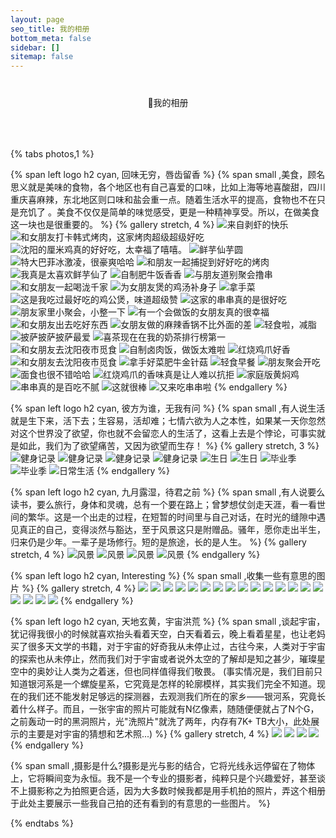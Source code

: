 ```yaml
---
layout: page
seo_title: 我的相册
bottom_meta: false
sidebar: []
sitemap: false
---
```


<div style="margin-top: 2.5rem;margin-bottom: 4rem;text-align: center">
    <span class="milky">🎃我的相册</span>
</div>

{% tabs photos,1 %}

<!-- tab &nbsp;美食 @drumstick-bite -->

{% span left logo h2 cyan, 回味无穷，唇齿留香 %}
{% span small ,美食，顾名思义就是美味的食物，各个地区也有自己喜爱的口味，比如上海等地喜酸甜，四川重庆喜麻辣，东北地区则口味和盐会重一点。随着生活水平的提高，食物也不在只是充饥了 。美食不仅仅是简单的味觉感受，更是一种精神享受。所以，在做美食这一块也是很重要的。 %}
{% gallery stretch, 4 %}
![来自剥虾的快乐](https://cdn.jsdelivr.net/gh/XuxuGood/cdn@master/blogImages/photos/deliciousFood/34.jpg)
![和女朋友打卡韩式烤肉，这家烤肉超级超级好吃](https://cdn.jsdelivr.net/gh/XuxuGood/cdn@master/blogImages/photos/deliciousFood/33.jpg)
![沈阳的厘米鸡真的好好吃，太幸福了嘻嘻。](https://cdn.jsdelivr.net/gh/XuxuGood/cdn@master/blogImages/photos/deliciousFood/1.jpg)
![鲜芋仙芋圆](https://cdn.jsdelivr.net/gh/XuxuGood/cdn@master/blogImages/photos/deliciousFood/5.jpg)
![特大巴菲冰激凌，很豪爽哈哈](https://cdn.jsdelivr.net/gh/XuxuGood/cdn@master/blogImages/photos/deliciousFood/4.jpg)
![和朋友一起捕捉到好好吃的烤肉](https://cdn.jsdelivr.net/gh/XuxuGood/cdn@master/blogImages/photos/deliciousFood/2.jpg)
![我真是太喜欢鲜芋仙了](https://cdn.jsdelivr.net/gh/XuxuGood/cdn@master/blogImages/photos/deliciousFood/3.jpg)
![自制肥牛饭香香](https://cdn.jsdelivr.net/gh/XuxuGood/cdn@master/blogImages/photos/deliciousFood/6.jpg)
![与朋友道别聚会撸串](https://cdn.jsdelivr.net/gh/XuxuGood/cdn@master/blogImages/photos/deliciousFood/7.jpg)
![和女朋友一起喝泷千家](https://cdn.jsdelivr.net/gh/XuxuGood/cdn@master/blogImages/photos/deliciousFood/8.jpg)
![为女朋友煲的鸡汤补身子](https://cdn.jsdelivr.net/gh/XuxuGood/cdn@master/blogImages/photos/deliciousFood/13.jpg)
![拿手菜](https://cdn.jsdelivr.net/gh/XuxuGood/cdn@master/blogImages/photos/deliciousFood/14.jpg)
![这是我吃过最好吃的鸡公煲，味道超级赞](https://cdn.jsdelivr.net/gh/XuxuGood/cdn@master/blogImages/photos/deliciousFood/10.jpg)
![这家的串串真的是很好吃](https://cdn.jsdelivr.net/gh/XuxuGood/cdn@master/blogImages/photos/deliciousFood/9.jpg)
![朋友家里小聚会，小整一下](https://cdn.jsdelivr.net/gh/XuxuGood/cdn@master/blogImages/photos/deliciousFood/11.jpg)
![有一个会做饭的女朋友真的很幸福](https://cdn.jsdelivr.net/gh/XuxuGood/cdn@master/blogImages/photos/deliciousFood/12.jpg)
![和女朋友出去吃好东西](https://cdn.jsdelivr.net/gh/XuxuGood/cdn@master/blogImages/photos/deliciousFood/17.jpg)
![女朋友做的麻辣香锅不比外面的差](https://cdn.jsdelivr.net/gh/XuxuGood/cdn@master/blogImages/photos/deliciousFood/15.jpg)
![轻食啦，减脂](https://cdn.jsdelivr.net/gh/XuxuGood/cdn@master/blogImages/photos/deliciousFood/16.jpg)
![披萨披萨披萨最爱](https://cdn.jsdelivr.net/gh/XuxuGood/cdn@master/blogImages/photos/deliciousFood/19.jpg)
![喜茶现在在我的奶茶排行榜第一](https://cdn.jsdelivr.net/gh/XuxuGood/cdn@master/blogImages/photos/deliciousFood/20.jpg)
![和女朋友去沈阳夜市觅食](https://cdn.jsdelivr.net/gh/XuxuGood/cdn@master/blogImages/photos/deliciousFood/24.jpg)
![自制卤肉饭，做饭太难啦](https://cdn.jsdelivr.net/gh/XuxuGood/cdn@master/blogImages/photos/deliciousFood/25.jpg)
![红烧鸡爪好香](https://cdn.jsdelivr.net/gh/XuxuGood/cdn@master/blogImages/photos/deliciousFood/26.jpg)
![和女朋友去沈阳夜市觅食](https://cdn.jsdelivr.net/gh/XuxuGood/cdn@master/blogImages/photos/deliciousFood/21.jpg)
![拿手好菜肥牛金针菇](https://cdn.jsdelivr.net/gh/XuxuGood/cdn@master/blogImages/photos/deliciousFood/30.jpg)
![轻食早餐](https://cdn.jsdelivr.net/gh/XuxuGood/cdn@master/blogImages/photos/deliciousFood/22.jpg)
![朋友聚会开吃](https://cdn.jsdelivr.net/gh/XuxuGood/cdn@master/blogImages/photos/deliciousFood/27.jpg)
![面食也很不错哈哈](https://cdn.jsdelivr.net/gh/XuxuGood/cdn@master/blogImages/photos/deliciousFood/28.jpg)
![红烧鸡爪的香味真是让人难以抗拒](https://cdn.jsdelivr.net/gh/XuxuGood/cdn@master/blogImages/photos/deliciousFood/29.jpg)
![家庭版黄焖鸡](https://cdn.jsdelivr.net/gh/XuxuGood/cdn@master/blogImages/photos/deliciousFood/31.jpg)
![串串真的是百吃不腻](https://cdn.jsdelivr.net/gh/XuxuGood/cdn@master/blogImages/photos/deliciousFood/32.jpg)
![这就很棒](https://cdn.jsdelivr.net/gh/XuxuGood/cdn@master/blogImages/photos/deliciousFood/18.jpg)
![又来吃串串啦](https://cdn.jsdelivr.net/gh/XuxuGood/cdn@master/blogImages/photos/deliciousFood/23.jpg)
{% endgallery %}

<!-- endtab -->

<!-- tab &nbsp;生活 @heartbeat -->

{% span left logo h2 cyan, 彼方为谁，无我有问 %}
{% span small ,有人说生活就是生下来，活下去；生容易，活却难；七情六欲为人之本性，如果某一天你忽然对这个世界没了欲望，你也就不会留恋人的生活了，这看上去是个悖论，可事实就是如此，我们为了欲望痛苦，又因为欲望而生存！ %}
{% gallery stretch, 3 %}
![健身记录](https://cdn.jsdelivr.net/gh/XuxuGood/cdn@master/blogImages/photos/life/健身2.jpg)
![健身记录](https://cdn.jsdelivr.net/gh/XuxuGood/cdn@master/blogImages/photos/life/健身3.jpg)
![健身记录](https://cdn.jsdelivr.net/gh/XuxuGood/cdn@master/blogImages/photos/life/健身4.jpg)
![健身记录](https://cdn.jsdelivr.net/gh/XuxuGood/cdn@master/blogImages/photos/life/健身1.jpg)
![生日](https://cdn.jsdelivr.net/gh/XuxuGood/cdn@master/blogImages/photos/life/生日1.jpg)
![生日](https://cdn.jsdelivr.net/gh/XuxuGood/cdn@master/blogImages/photos/life/生日2.jpg)
![毕业季](https://cdn.jsdelivr.net/gh/XuxuGood/cdn@master/blogImages/photos/life/毕业1.jpg)
![毕业季](https://cdn.jsdelivr.net/gh/XuxuGood/cdn@master/blogImages/photos/life/毕业2.jpg)
![日常生活](https://cdn.jsdelivr.net/gh/XuxuGood/cdn@master/blogImages/photos/life/生活2.jpg)
{% endgallery %}

<!-- endtab -->

<!-- tab &nbsp;旅行 @plane -->

{% span left logo h2 cyan, 九月露湿，待君之前 %}
{% span small ,有人说要么读书，要么旅行，身体和灵魂，总有一个要在路上；曾梦想仗剑走天涯，看一看世间的繁华。这是一个出走的过程，在短暂的时间里与自己对话，在时光的缝隙中遇见真正的自己，变得淡然与豁达，至于风景这只是附赠品。骚年，愿你走出半生，归来仍是少年。一辈子是场修行。短的是旅途，长的是人生。 %}
{% gallery stretch, 4 %}
![风景](https://cdn.jsdelivr.net/gh/XuxuGood/cdn@master/blogImages/photos/travel/1.jpg)
![风景](https://cdn.jsdelivr.net/gh/XuxuGood/cdn@master/blogImages/photos/travel/2.jpg)
![风景](https://cdn.jsdelivr.net/gh/XuxuGood/cdn@master/blogImages/photos/travel/3.jpg)
![风景](https://cdn.jsdelivr.net/gh/XuxuGood/cdn@master/blogImages/photos/travel/4.jpg)
{% endgallery %}

<!-- endtab -->

<!-- tab &nbsp;无名 @sun -->

{% span left logo h2 cyan, Interesting %}
{% span small ,收集一些有意思的图片 %}
{% gallery stretch, 4 %}
![](https://cdn.jsdelivr.net/gh/XuxuGood/cdn@master/blogImages/photos/nameless/19.jpg)
![](https://cdn.jsdelivr.net/gh/XuxuGood/cdn@master/blogImages/photos/nameless/13.jpg)
![](https://cdn.jsdelivr.net/gh/XuxuGood/cdn@master/blogImages/photos/nameless/14.jpg)
![](https://cdn.jsdelivr.net/gh/XuxuGood/cdn@master/blogImages/photos/nameless/15.jpg)
![](https://cdn.jsdelivr.net/gh/XuxuGood/cdn@master/blogImages/photos/nameless/16.jpg)
![](https://cdn.jsdelivr.net/gh/XuxuGood/cdn@master/blogImages/photos/nameless/11.jpg)
![](https://cdn.jsdelivr.net/gh/XuxuGood/cdn@master/blogImages/photos/nameless/12.jpg)
![](https://cdn.jsdelivr.net/gh/XuxuGood/cdn@master/blogImages/photos/nameless/3.jpg)
![](https://cdn.jsdelivr.net/gh/XuxuGood/cdn@master/blogImages/photos/nameless/4.jpg)
![](https://cdn.jsdelivr.net/gh/XuxuGood/cdn@master/blogImages/photos/nameless/10.jpg)
![](https://cdn.jsdelivr.net/gh/XuxuGood/cdn@master/blogImages/photos/nameless/1.jpg)
![](https://cdn.jsdelivr.net/gh/XuxuGood/cdn@master/blogImages/photos/nameless/2.jpg)
![](https://cdn.jsdelivr.net/gh/XuxuGood/cdn@master/blogImages/photos/nameless/5.jpg)
![](https://cdn.jsdelivr.net/gh/XuxuGood/cdn@master/blogImages/photos/nameless/6.jpg)
![](https://cdn.jsdelivr.net/gh/XuxuGood/cdn@master/blogImages/photos/nameless/9.jpg)
![](https://cdn.jsdelivr.net/gh/XuxuGood/cdn@master/blogImages/photos/nameless/7.jpg)
![](https://cdn.jsdelivr.net/gh/XuxuGood/cdn@master/blogImages/photos/nameless/8.jpg)
![](https://cdn.jsdelivr.net/gh/XuxuGood/cdn@master/blogImages/photos/nameless/17.jpg)
![](https://cdn.jsdelivr.net/gh/XuxuGood/cdn@master/blogImages/photos/nameless/18.jpg)
{% endgallery %}

<!-- endtab -->

<!-- tab &nbsp;宇宙 @meteor -->

{% span left logo h2 cyan, 天地玄黄，宇宙洪荒 %}
{% span small ,谈起宇宙，犹记得我很小的时候就喜欢抬头看着天空，白天看着云，晚上看着星星，也让老妈买了很多天文学的书籍，对于宇宙的好奇我从未停止过，古往今来，人类对于宇宙的探索也从未停止，然而我们对于宇宙或者说外太空的了解却是知之甚少，璀璨星空中的奥妙让人类为之着迷，但也同样值得我们敬畏。 (事实情况是，我们目前只知道银河系是一个螺旋星系，它究竟是怎样的轮廓模样，其实我们完全不知道。现在的我们还不能发射足够远的探测器，去观测我们所在的家乡——银河系，究竟长着什么样子。而且，一张宇宙的照片可能就有N亿像素，随随便便就占了N个G，之前轰动一时的黑洞照片，光"洗照片"就洗了两年，内存有7K+ TB大小，此处展示的主要是对宇宙的猜想和艺术照...) %}
{% gallery stretch, 4 %}
![](https://cdn.jsdelivr.net/gh/XuxuGood/cdn@master/blogImages/photos/universe/1.jpg)
![](https://cdn.jsdelivr.net/gh/XuxuGood/cdn@master/blogImages/photos/universe/2.jpg)
![](https://cdn.jsdelivr.net/gh/XuxuGood/cdn@master/blogImages/photos/universe/3.jpg)
![](https://cdn.jsdelivr.net/gh/XuxuGood/cdn@master/blogImages/photos/universe/4.jpg)
{% endgallery %}

<!-- endtab -->

<!-- tab &nbsp;关于光影 @fire -->

{% span small ,摄影是什么?摄影是光与影的结合，它将光线永远停留在了物体上，它将瞬间变为永恒。我不是一个专业的摄影者，纯粹只是个兴趣爱好，甚至谈不上摄影称之为拍照更合适，因为大多数时候我都是用手机拍的照片，弄这个相册于此处主要展示一些我自己拍的还有看到的有意思的一些图片。 %}

<!-- endtab -->

{% endtabs %}
